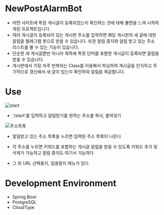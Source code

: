 # NewPostAlarmBot

- 어떤 사이트에 특정 게시글이 등록되었는지 확인하는 것에 대해 불편을 느껴 시작하게된 프로젝트입니다.
- 여러 게시글이 등록되어 있는 게시판 주소를 입력하면 해당 게시판의 새 글에 대한 알림을 텔레그램 봇으로 받을 수 있습니다. 또한 알림 중지와 알림 받고 있는 주소 리스트를 볼 수 있는 기능이 있습니다.
- 단순한 새 게시글뿐만 아니라 제목에 특정 단어를 포함한 게시글이 등록되면 알림을 받을 수 있습니다.
- 게시판에서 가장 자주 반복되는 Class를 이용해서 파싱하여 게시글을 인식하고 주기적으로 갱신해서 새 글이 있는지 확인하여 알림을 제공합니다.

# Use
![start](https://github.com/IhnoH/NewPostAlarmBot/assets/26521439/10890fe3-ff7b-4571-bff2-355d8fe60930)
- '/start'를 입력하고 알림받기를 원하는 주소를 복사, 붙여넣기

![주소목록](https://github.com/IhnoH/NewPostAlarmBot/assets/26521439/fc263639-28c4-4e88-bc39-39aca237289b)
- 알림받고 있는 주소 목록을 누르면 입력된 주소 목록이 나온다
- 각 주소를 누르면 키워드를 포함하는 게시글 알림을 받을 수 있도록 키워드 추가 및 삭제가 가능하고 알림 중지도 여기서 가능하다

- 그 외 URL 선택중지, 일괄중지 메뉴가 있다

# Development Environment
- Spring Boot
- PostgreSQL
- CloudType
